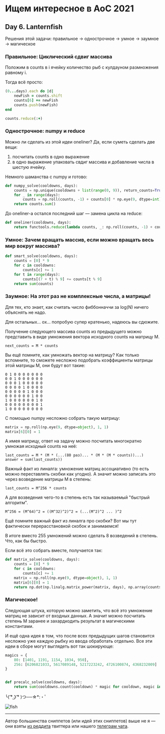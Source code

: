 # Ищем интересное в AoC 2021 

## Day 6. Lanternfish

Решения этой задачи: правильное → однострочное → умное → заумное → магическое

### Правильное: Циклический сдвиг массива

Положим в counts в i ячейку количество рыб с кулдауном размножения равному i.

Тогда всё просто: 

```ruby
(0...days).each do |d|
    newFish = counts.shift
    counts[6] += newFish
    counts.push(newFish)
end

counts.reduce(:+)
```

### Однострочное: numpy и reduce

Можно ли сделать из этой идеи oneliner? Да, если суметь сделать две вещи:
1. посчитать counts в одно выражение
2. в одно выражение упаковать свдиг массива и добавление числа в шестую ячейку.

Немного шаманства с numpy и готово:

```python
def numpy_solve(cooldowns, days):
    counts = np.unique(cooldowns + list(range(0, 9)), return_counts=True)[1] - [1] * 9
    for _ in range(days):
        counts = np.roll(counts, -1) + counts[0] * np.eye(9, dtype=int)[6]
    return counts.sum()
```

До oneliner-а остался последний шаг — замена цикла на reduce:

```python
def oneliner(cooldowns, days):
    return functools.reduce(lambda counts, _: np.roll(counts, -1) + counts[0] * np.eye(9, dtype=int)[6], range(days), np.unique(cooldowns + list(range(0, 9)), return_counts=True)[1] - [1] * 9).sum()
```

### Умное: Зачем вращать массив, если можно вращать весь мир вокруг массива?

```python
def smart_solve(cooldowns, days):
    counts = [0] * 9
    for c in cooldowns:
        counts[c] += 1
    for t in range(days):
        counts[(7 + t) % 9] += counts[t % 9]
    return sum(counts)
```

### Заумное: На этот раз не комплексные числа, а матрицы!

Для тех, кто знает, как считать число фиббонначчи за log(N) ничего объяснять не надо.

Для остальных... ох... попробую супер кратенько, надеюсь вы сдюжите.

Получение следующего массива counts из предыдущего можно представить 
в виде умножения вектора исходного counts на матрицу M.

```
next_counts = M * counts
```

Вы ещё помните, как умножать вектор на матрицу? 
Как только вспомните, то сможете несложно подобрать коэффициенты матрицы этой матрицы M, 
они будут вот такие:

```
0 1 0 0 0 0 0 0 0
0 0 1 0 0 0 0 0 0
0 0 0 1 0 0 0 0 0
0 0 0 0 1 0 0 0 0
0 0 0 0 0 1 0 0 0 
0 0 0 0 0 0 1 0 0 
1 0 0 0 0 0 0 1 0 
0 0 0 0 0 0 0 0 1
1 0 0 0 0 0 0 0 0

```

С помощью numpy несложно собрать такую матрицу:

```python
matrix = np.roll(np.eye(9, dtype=object), 1, 1)
matrix[6][0] = 1
```

А имея матрицу, ответ на задачу можно посчитать многократно умножая исходный counts на неё: 

```
last_counts = M * (M * (...(80 раз)... * (M * (M * counts))...)
answer = sum(last_counts))
```

Важный факт из линалга: умножение матриц ассоциативно (то есть можно переставлять скобки как угодно). 
А значит можно записать это через возведение матрицы M в степень:

```
last_counts = M^256 * counts
```

А для возведения чего-то в степень есть так называемый "быстрый алгоритм".

```
M^256 = (M^64)^2 = ((M^32)^2)^2 = (...(M^2)^2 ... )^2
```
Ещё помните важный факт из линалга про скобки? Вот мы тут фактически перерасстановкой скобок и занимаемся!

В итоге вместо 255 умножений можно сделать 8 возведений в степень. Что, как бы быстро.

Если всё это собрать вместе, получается так:

```python
def matrix_solve(cooldowns, days):
    counts = [0] * 9
    for c in cooldowns:
        counts[c] += 1
    matrix = np.roll(np.eye(9, dtype=object), 1, 1)
    matrix[6][0] = 1
    return np.dot(np.linalg.matrix_power(matrix, days), np.array(counts)).sum()
```

### Магическое!

Следующая штука, которую можно заметить, что всё это умножение матриц не зависит от входных данных.
А значит можно посчитать степень М заранее и захардкодить результат в магическими константами.

И ещё одна идея в том, что после всех предыдущих шагов становится несложно уже каждую рыбку из ввода обработать отдельно.
Все эти идеи в сборе могут выглядеть вот так шокирующе:

```python
magics = {
    80: [1401, 1191, 1154, 1034, 950],
    256: [6206821033, 5617089148, 5217223242, 4726100874, 4368232009]
}


def precalc_solve(cooldowns, days):
    return sum(cooldowns.count(cooldown) * magic for cooldown, magic in enumerate(magics[days], 1))
```

╰( ͡° ͜ʖ ͡° )つ──☆*:・ﾟ

![fish](https://i.redd.it/9wf3quqxpv381.jpg)

---

Автор большинства сниппетов (или идей этих сниппетов) выше не я — они взяты [из реддита](https://www.reddit.com/r/adventofcode/) твиттера или нашего [телеграм чата](https://t.me/konturAoC2021_chat).
